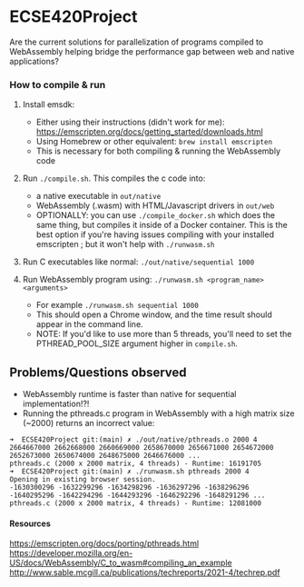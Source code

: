 # ECSE420Project
Are the current solutions for parallelization of programs compiled to WebAssembly helping bridge the performance gap between web and native applications?

### How to compile & run

1. Install emsdk: 
    - Either using their instructions (didn't work for me): https://emscripten.org/docs/getting_started/downloads.html
    - Using Homebrew or other equivalent: `brew install emscripten`
    - This is necessary for both compiling & running the WebAssembly code

2. Run `./compile.sh`. This compiles the c code into:
    - a native executable in `out/native`
    - WebAssembly (.wasm) with HTML/Javascript drivers in `out/web`
    - OPTIONALLY: you can use `./compile_docker.sh` which does the same thing, but compiles it inside of a Docker container. This is the best option if you're having issues compiling with your installed emscripten ; but it won't help with `./runwasm.sh`

3. Run C executables like normal: `./out/native/sequential 1000`

4. Run WebAssembly program using: `./runwasm.sh <program_name> <arguments>`
    - For example `./runwasm.sh sequential 1000`
    - This should open a Chrome window, and the time result should appear in the command line.
    - NOTE: If you'd like to use more than 5 threads, you'll need to set the PTHREAD_POOL_SIZE argument higher in `compile.sh`.

## Problems/Questions observed
- WebAssembly runtime is faster than native for sequential implementation!?!
- Running the pthreads.c program in WebAssembly with a high matrix size (~2000) returns an incorrect value:
```
➜  ECSE420Project git:(main) ✗ ./out/native/pthreads.o 2000 4
2664667000 2662668000 2660669000 2658670000 2656671000 2654672000 2652673000 2650674000 2648675000 2646676000 ...
pthreads.c (2000 x 2000 matrix, 4 threads) - Runtime: 16191705
➜  ECSE420Project git:(main) ✗ ./runwasm.sh pthreads 2000 4
Opening in existing browser session.
-1630300296 -1632299296 -1634298296 -1636297296 -1638296296 -1640295296 -1642294296 -1644293296 -1646292296 -1648291296 ...
pthreads.c (2000 x 2000 matrix, 4 threads) - Runtime: 12081000
```

#### Resources

https://emscripten.org/docs/porting/pthreads.html
https://developer.mozilla.org/en-US/docs/WebAssembly/C_to_wasm#compiling_an_example
http://www.sable.mcgill.ca/publications/techreports/2021-4/techrep.pdf